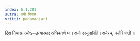 ```yaml
---
index: 6.1.201
sutra: क्षयो निवासे
vritti: padamanjari
---
```


 ठ्क्षि निघासगत्योःऽ--इत्यास्माद् अधिकरणे घः। क्षयो दस्यूनामिति। क्षयेरच्, कर्तरि षष्ठी ॥